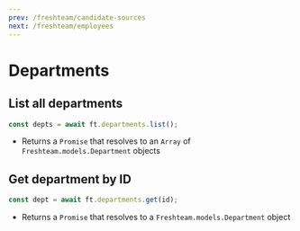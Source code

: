 ```yaml
---
prev: /freshteam/candidate-sources
next: /freshteam/employees
---
```


# Departments

## List all departments

```js
const depts = await ft.departments.list();
```

- Returns a `Promise` that resolves to an `Array` of `Freshteam.models.Department` objects

## Get department by ID

```js
const dept = await ft.departments.get(id);
```

- Returns a `Promise` that resolves to a `Freshteam.models.Department` object
